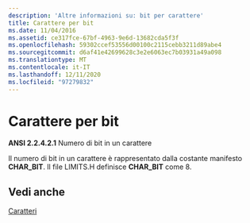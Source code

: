 ```yaml
---
description: 'Altre informazioni su: bit per carattere'
title: Carattere per bit
ms.date: 11/04/2016
ms.assetid: ce317fce-67bf-4963-9e6d-13682cda5f3f
ms.openlocfilehash: 59302ccef53556d00100c2115cebb3211d89abe4
ms.sourcegitcommit: d6af41e42699628c3e2e6063ec7b03931a49a098
ms.translationtype: MT
ms.contentlocale: it-IT
ms.lasthandoff: 12/11/2020
ms.locfileid: "97279832"
---
```

# <a name="bits-per-character"></a>Carattere per bit

**ANSI 2.2.4.2.1** Numero di bit in un carattere

Il numero di bit in un carattere è rappresentato dalla costante manifesto **CHAR_BIT**. Il file LIMITS.H definisce **CHAR_BIT** come 8.

## <a name="see-also"></a>Vedi anche

[Caratteri](../c-language/characters.md)

